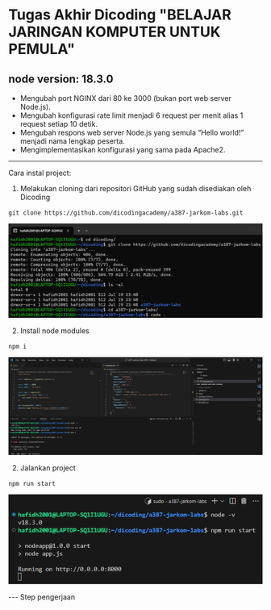 # Tugas Akhir Dicoding "BELAJAR JARINGAN KOMPUTER UNTUK PEMULA"

## node version: 18.3.0

- Mengubah port NGINX dari 80 ke 3000 (bukan port web server Node.js).
- Mengubah konfigurasi rate limit menjadi 6 request per menit alias 1 request setiap 10 detik.
- Mengubah respons web server Node.js yang semula “Hello world!” menjadi nama lengkap peserta.
- Mengimplementasikan konfigurasi yang sama pada Apache2.

---

Cara instal project:

1. Melakukan cloning dari repositori GitHub yang sudah disediakan oleh Dicoding

```
git clone https://github.com/dicodingacademy/a387-jarkom-labs.git
```

![](screenshoot/1.png)

2. Install node modules

```
npm i
```

![](screenshoot/2.png)

2. Jalankan project

```
npm run start
```

![](screenshoot/run.png)

--- Step pengerjaan
